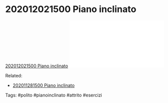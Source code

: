 # 202012021500 Piano inclinato
[202012021500 Piano inclinato](202012021500%20Piano%20inclinato.goodnotes)
![202012021500 Piano inclinato](202012021500%20Piano%20inclinato.pdf)

Related:
- [202011281500 Piano inclinato](202011281500%20Piano%20inclinato.md)

Tags:
	#polito 
	#pianoinclinato 
	#attrito
	#esercizi 